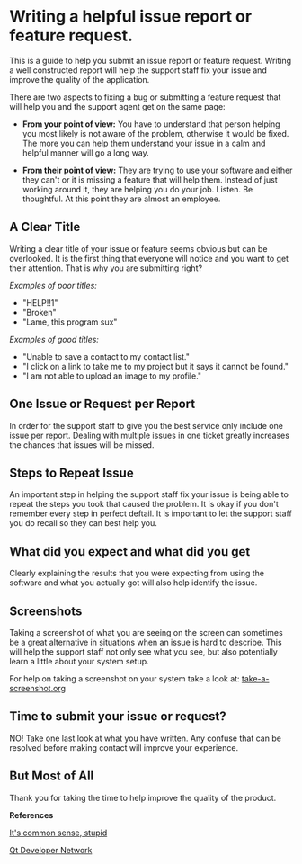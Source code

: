# Writing a helpful issue report or feature request.

This is a guide to help you submit an issue report or feature request.  Writing a well constructed report will help the support staff fix your issue and improve the quality of the application.

There are two aspects to fixing a bug or submitting a feature request that will help you and the support agent get on the same page:

* __From your point of view:__ You have to understand that person helping you most likely is not aware of the problem, otherwise it would be fixed.  The more you can help them understand your issue in a calm and helpful manner will go a long way.

* __From their point of view:__ They are trying to use your software and either they can't or it is missing a feature that will help them.  Instead of just working around it, they are helping you do your job.  Listen.  Be thoughtful.  At this point they are almost an employee. 

## A Clear Title

Writing a clear title of your issue or feature seems obvious but can be overlooked.  It is the first thing that everyone will notice and you want to get their attention.  That is why you are submitting right?

*Examples of poor titles:*
* "HELP!!1"
* "Broken"
* "Lame, this program sux"

*Examples of good titles:*
* "Unable to save a contact to my contact list."
* "I click on a link to take me to my project but it says it cannot be found."
* "I am not able to upload an image to my profile."

## One Issue or Request per Report

In order for the support staff to give you the best service only include one issue per report.  Dealing with multiple issues in one ticket greatly increases the chances that issues will be missed.

## Steps to Repeat Issue

An important step in helping the support staff fix your issue is being able to repeat the steps you took that caused the problem.  It is okay if you don't remember every step in perfect deftail.  It is important to let the support staff you do recall so they can best help you.

## What did you expect and what did you get

Clearly explaining the results that you were expecting from using the software and what you actually got will also help identify the issue.

## Screenshots

Taking a screenshot of what you are seeing on the screen can sometimes be a great alternative in situations when an issue is hard to describe.  This will help the support staff not only see what you see, but also potentially learn a little about your system setup.

For help on taking a screenshot on your system take a look at: [take-a-screenshot.org][3]

## Time to submit your issue or request?

NO!  Take one last look at what you have written.  Any confuse that can be resolved before making contact will improve your experience.

## But Most of All

Thank you for taking the time to help improve the quality of the product.

__References__

[It's common sense, stupid][1]

[Qt Developer Network][2]

[1]: http://itscommonsensestupid.blogspot.com/2008/07/tips-to-write-good-bug-report.html
[2]: http://qt-project.org/wiki/ReportingBugsInQt
[3]: http://take-a-screenshot.org/